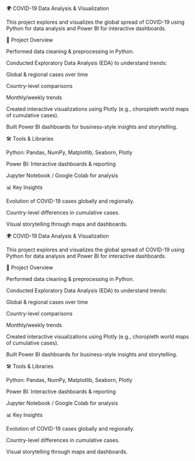 🌍 COVID-19 Data Analysis & Visualization

This project explores and visualizes the global spread of COVID-19 using Python for data analysis and Power BI for interactive dashboards.

🔎 Project Overview

Performed data cleaning & preprocessing in Python.

Conducted Exploratory Data Analysis (EDA) to understand trends:

Global & regional cases over time

Country-level comparisons

Monthly/weekly trends

Created interactive visualizations using Plotly (e.g., choropleth world maps of cumulative cases).

Built Power BI dashboards for business-style insights and storytelling.

🛠️ Tools & Libraries

Python: Pandas, NumPy, Matplotlib, Seaborn, Plotly

Power BI: Interactive dashboards & reporting

Jupyter Notebook / Google Colab for analysis

📊 Key Insights

Evolution of COVID-19 cases globally and regionally.

Country-level differences in cumulative cases.

Visual storytelling through maps and dashboards.

🌍 COVID-19 Data Analysis & Visualization

This project explores and visualizes the global spread of COVID-19 using Python for data analysis and Power BI for interactive dashboards.

🔎 Project Overview

Performed data cleaning & preprocessing in Python.

Conducted Exploratory Data Analysis (EDA) to understand trends:

Global & regional cases over time

Country-level comparisons

Monthly/weekly trends

Created interactive visualizations using Plotly (e.g., choropleth world maps of cumulative cases).

Built Power BI dashboards for business-style insights and storytelling.

🛠️ Tools & Libraries

Python: Pandas, NumPy, Matplotlib, Seaborn, Plotly

Power BI: Interactive dashboards & reporting

Jupyter Notebook / Google Colab for analysis

📊 Key Insights

Evolution of COVID-19 cases globally and regionally.

Country-level differences in cumulative cases.

Visual storytelling through maps and dashboards.
